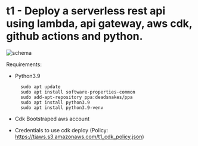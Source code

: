 # t1 - Deploy a serverless rest api using lambda, api gateway, aws cdk, github actions and python.


![schema](https://tjaws.s3.amazonaws.com/t1.png)

Requirements:
- Python3.9

        sudo apt update
        sudo apt install software-properties-common
        sudo add-apt-repository ppa:deadsnakes/ppa
        sudo apt install python3.9 
        sudo apt install python3.9-venv

- Cdk Bootstraped aws account
- Credentials to use cdk deploy (Policy: https://tjaws.s3.amazonaws.com/t1_cdk_policy.json)

